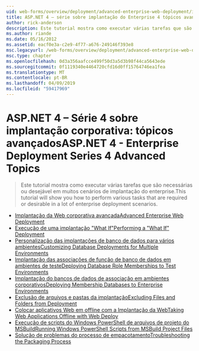```yaml
---
uid: web-forms/overview/deployment/advanced-enterprise-web-deployment/index
title: ASP.NET 4 – série sobre implantação do Enterprise 4 tópicos avançados | Microsoft Docs
author: rick-anderson
description: Este tutorial mostra como executar várias tarefas que são necessárias ou desejável em muitos cenários de implantação do enterprise.
ms.author: riande
ms.date: 05/16/2012
ms.assetid: eacf0e3a-c2e9-4f77-a676-249146f393e8
msc.legacyurl: /web-forms/overview/deployment/advanced-enterprise-web-deployment
msc.type: chapter
ms.openlocfilehash: 0d3a356aafcce499f50d3a5d3b98f44ca5643ede
ms.sourcegitcommit: 0f1119340e4464720cfd16d0ff15764746ea1fea
ms.translationtype: MT
ms.contentlocale: pt-BR
ms.lasthandoff: 04/09/2019
ms.locfileid: "59417969"
---
```

# <a name="aspnet-4---enterprise-deployment-series-4-advanced-topics"></a><span data-ttu-id="344a5-103">ASP.NET 4 – Série 4 sobre implantação corporativa: tópicos avançados</span><span class="sxs-lookup"><span data-stu-id="344a5-103">ASP.NET 4 - Enterprise Deployment Series 4 Advanced Topics</span></span>

> <span data-ttu-id="344a5-104">Este tutorial mostra como executar várias tarefas que são necessárias ou desejável em muitos cenários de implantação do enterprise.</span><span class="sxs-lookup"><span data-stu-id="344a5-104">This tutorial will show you how to perform various tasks that are required or desirable in a lot of enterprise deployment scenarios.</span></span>


- [<span data-ttu-id="344a5-105">Implantação da Web corporativa avançada</span><span class="sxs-lookup"><span data-stu-id="344a5-105">Advanced Enterprise Web Deployment</span></span>](advanced-enterprise-web-deployment.md)
- [<span data-ttu-id="344a5-106">Execução de uma implantação "What If"</span><span class="sxs-lookup"><span data-stu-id="344a5-106">Performing a "What If" Deployment</span></span>](performing-a-what-if-deployment.md)
- [<span data-ttu-id="344a5-107">Personalização das implantações de banco de dados para vários ambientes</span><span class="sxs-lookup"><span data-stu-id="344a5-107">Customizing Database Deployments for Multiple Environments</span></span>](customizing-database-deployments-for-multiple-environments.md)
- [<span data-ttu-id="344a5-108">Implantação das associações de função de banco de dados em ambientes de teste</span><span class="sxs-lookup"><span data-stu-id="344a5-108">Deploying Database Role Memberships to Test Environments</span></span>](deploying-database-role-memberships-to-test-environments.md)
- [<span data-ttu-id="344a5-109">Implantação do bancos de dados de associação em ambientes corporativos</span><span class="sxs-lookup"><span data-stu-id="344a5-109">Deploying Membership Databases to Enterprise Environments</span></span>](deploying-membership-databases-to-enterprise-environments.md)
- [<span data-ttu-id="344a5-110">Exclusão de arquivos e pastas da implantação</span><span class="sxs-lookup"><span data-stu-id="344a5-110">Excluding Files and Folders from Deployment</span></span>](excluding-files-and-folders-from-deployment.md)
- [<span data-ttu-id="344a5-111">Colocar aplicativos Web em offline com a Implantação da Web</span><span class="sxs-lookup"><span data-stu-id="344a5-111">Taking Web Applications Offline with Web Deploy</span></span>](taking-web-applications-offline-with-web-deploy.md)
- [<span data-ttu-id="344a5-112">Execução de scripts do Windows PowerShell de arquivos de projeto do MSBuild</span><span class="sxs-lookup"><span data-stu-id="344a5-112">Running Windows PowerShell Scripts from MSBuild Project Files</span></span>](running-windows-powershell-scripts-from-msbuild-project-files.md)
- [<span data-ttu-id="344a5-113">Solução de problemas do processo de empacotamento</span><span class="sxs-lookup"><span data-stu-id="344a5-113">Troubleshooting the Packaging Process</span></span>](troubleshooting-the-packaging-process.md)
